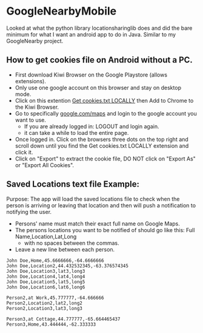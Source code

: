# GoogleNearbyMobile
Looked at what the python library locationsharinglib does and did the bare minimum for what I want an android app to do in Java. Similar to my GoogleNearby project.

## How to get cookies file on Android without a PC.
* First download Kiwi Browser on the Google Playstore (allows extensions).
* Only use one google account on this browser and stay on desktop mode.
* Click on this extention <a href="https://chromewebstore.google.com/detail/get-cookiestxt-locally/cclelndahbckbenkjhflpdbgdldlbecc" target="_blank">Get cookies.txt LOCALLY</a> then Add to Chrome to the Kiwi Browser.
* Go to specifically <a href="https://google.com/maps" target="_blank">google.com/maps</a> and login to the google account you want to use.
    * If you are already logged in: LOGOUT and login again.
    * it can take a while to load the entire page.
* Once logged in. Click on the browsers three dots on the top right and scroll down until you find the Get cookies.txt LOCALLY extension and click it.
* Click on "Export" to extract the cookie file, DO NOT click on "Export As" or "Export All Cookies".

## Saved Locations text file Example:
Purpose: The app will load the saved locations file to check when the person is arriving or leaving that location and then will push a notification to notifying the user.
* Persons' name must match their exact full name on Google Maps.
* The persons locations you want to be notified of should go like this: Full Name,Location,Lat,Long
    * with no spaces between the commas.
* Leave a new line between each person.
```
John Doe,Home,45.6666666,-64.6666666
John Doe,Location2,44.432532345,-63.376574345
John Doe,Location3,lat3,long3
John Doe,Location4,lat4,long4
John Doe,Location5,lat5,long5
John Doe,Location6,lat6,long6

Person2,at Work,45.777777,-64.666666
Person2,Location2,lat2,long2
Person2,Location3,lat3,long3

Person3,at Cottage,44.777777,-65.664465437
Person3,Home,43.444444,-62.333333
```
